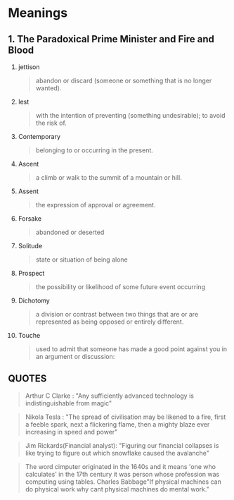# Meanings

## 1. The Paradoxical Prime Minister and Fire and Blood
   1. jettison
       >   abandon or discard (someone or something that is no longer wanted).

   2. lest
        >  with the intention of preventing (something undesirable); to avoid the risk of.
        
   3. Contemporary
        >  belonging to or occurring in the present.
          
   4. Ascent
        >  a climb or walk to the summit of a mountain or hill.
           
   5. Assent
        >  the expression of approval or agreement.

   6. Forsake
   		>  abandoned or  deserted
   7. Solitude
   		>  state or situation of being alone
   8. Prospect
   		> the possibility or likelihood of some future event occurring
   9. Dichotomy
   		>a division or contrast between two things that are or are represented as being opposed or entirely different. 
   10. Touche 
         >used to admit that someone has made a good point against you in an argument or discussion:
## QUOTES
   
   > Arthur C Clarke : "Any sufficiently advanced technology is indistinguishable from magic"
   
   >Nikola Tesla : "The spread of civilisation may be likened to a fire, first a feeble spark, next a flickering flame, then a mighty blaze ever increasing in speed and power" 
   
>Jim Rickards(Financial analyst): "Figuring our financial collapses is like trying to figure out which snowflake caused the avalanche"

> The word cimputer originated in the 1640s and it means 'one who calculates' in the 17th century it was person whose profession was computing using tables.
Charles Babbage"If physical machines can do physical work why cant physical machines do mental work."


